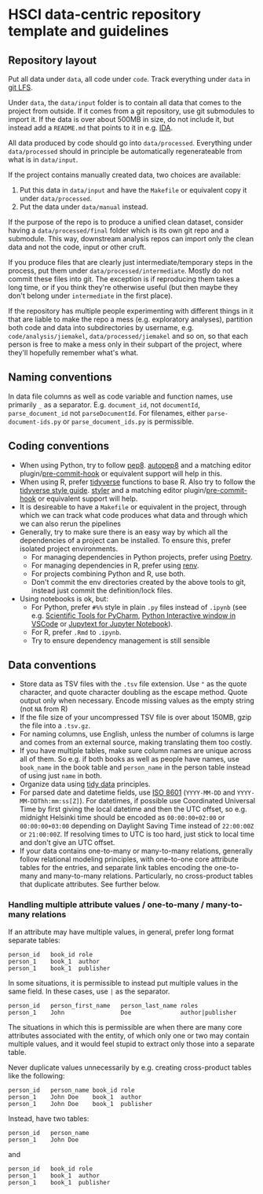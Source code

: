 # HSCI data-centric repository template and guidelines

## Repository layout

Put all data under `data`, all code under `code`. Track everything under `data` in [git LFS](https://git-lfs.github.com/).

Under `data`, the `data/input` folder is to contain all data that comes to the project from outside. If it comes from a git repository, use git submodules to import it. If the data is over about 500MB in size, do not include it, but instead add a `README.md` that points to it in e.g. [IDA](http://ida.fairdata.fi/).

All data produced by code should go into `data/processed`. Everything under `data/processed` should in principle be automatically regenerateable from what is in `data/input`.

If the project contains manually created data, two choices are available:

1. Put this data in `data/input` and have the `Makefile` or equivalent copy it under `data/processed`.
2. Put the data under `data/manual` instead.

If the purpose of the repo is to produce a unified clean dataset, consider having a `data/processed/final` folder which is its own git repo and a submodule. This way, downstream analysis repos can import only the clean data and not the code, input or other cruft.

If you produce files that are clearly just intermediate/temporary steps in the process, put them under `data/processed/intermediate`. Mostly do not commit these files into git. The exception is if reproducing them takes a long time, or if you think they're otherwise useful (but then maybe they don't belong under `intermediate` in the first place).

If the repository has multiple people experimenting with different things in it that are liable to make the repo a mess (e.g. exploratory analyses), partition both code and data into subdirectories by username, e.g. `code/analysis/jiemakel`, `data/processed/jiemakel` and so on, so that each person is free to make a mess only in their subpart of the project, where they'll hopefully remember what's what.

## Naming conventions

In data file columns as well as code variable and function names, use primarily `_` as a separator. E.g. `document_id`, not `documentId`, `parse_document_id` not `parseDocumentId`. For filenames, either `parse-document-ids.py` or `parse_document_ids.py` is permissible.

## Coding conventions

- When using Python, try to follow [pep8](https://www.python.org/dev/peps/pep-0008/). [autopep8](https://pypi.org/project/autopep8/) and a matching editor plugin/[pre-commit-hook](https://pre-commit.com/) or equivalent support will help in this.
- When using R, prefer [tidyverse](https://www.tidyverse.org/packages/) functions to base R. Also try to follow the [tidyverse style guide](https://style.tidyverse.org/). [styler](https://styler.r-lib.org/) and a matching editor plugin/[pre-commit-hook](https://pre-commit.com/) or equivalent support will help.
- It is desireable to have a `Makefile` or equivalent in the project, through which we can track what code produces what data and through which we can also rerun the pipelines
- Generally, try to make sure there is an easy way by which all the dependencies of a project can be installed. To ensure this, prefer isolated project environments.
  - For managing dependencies in Python projects, prefer using [Poetry](https://python-poetry.org/).
  - For managing dependencies in R, prefer using [renv](https://rstudio.github.io/renv/).
  - For projects combining Python and R, use both.
  - Don't commit the env directories created by the above tools to git, instead just commit the definition/lock files.
- Using notebooks is ok, but:
  - For Python, prefer `#%%` style in plain `.py` files instead of `.ipynb` (see e.g. [Scientific Tools for PyCharm](https://www.jetbrains.com/pycharm/features/scientific_tools.html), [Python Interactive window in VSCode](https://code.visualstudio.com/docs/python/jupyter-support-py) or [Jupytext for Jupyter Notebook](https://github.com/mwouts/jupytext)).
  - For R, prefer `.Rmd` to `.ipynb`.
  - Try to ensure dependency management is still sensible

## Data conventions

- Store data as TSV files with the `.tsv` file extension. Use `"` as the quote character, and quote character doubling as the escape method. Quote output only when necessary. Encode missing values as the empty string (not `NA` from R)
- If the file size of your uncompressed TSV file is over about 150MB, gzip the file into a `.tsv.gz`.
- For naming columns, use English, unless the number of columns is large and comes from an external source, making translating them too costly.
- If you have multiple tables, make sure column names are unique across all of them. So e.g. if both books as well as people have names, use `book_name` in the book table and `person_name` in the person table instead of using just `name` in both.
- Organize data using [tidy data](https://cran.r-project.org/web/packages/tidyr/vignettes/tidy-data.html) principles.
- For parsed date and datetime fields, use [ISO 8601](https://en.wikipedia.org/wiki/ISO_8601) (`YYYY-MM-DD` and `YYYY-MM-DDThh:mm:ss[Z]`). For datetimes, if possible use Coordinated Universal Time by first giving the local datetime and then the UTC offset, so e.g. midnight Helsinki time should be encoded as `00:00:00+02:00` or `00:00:00+03:00` depending on Daylight Saving Time instead of `22:00:00Z` or `21:00:00Z`. If resolving times to UTC is too hard, just stick to local time and don't give an UTC offset.
- If your data contains one-to-many or many-to-many relations, generally follow relational modeling principles, with one-to-one core attribute tables for the entries, and separate link tables encoding the one-to-many and many-to-many relations. Particularly, no cross-product tables that duplicate attributes. See further below.

### Handling multiple attribute values / one-to-many / many-to-many relations

If an attribute may have multiple values, in general, prefer long format separate tables:

```tsv
person_id   book_id role
person_1    book_1  author
person_1    book_1  publisher
```

In some situations, it is permissible to instead put multiple values in the same field. In these cases, use `|` as the separator.

```tsv
person_id   person_first_name   person_last_name roles
person_1    John                Doe              author|publisher
```

The situations in which this is permissible are when there are many core attributes associated with the entity, of which only one or two may contain multiple values, and it would feel stupid to extract only those into a separate table.

Never duplicate values unnecessarily by e.g. creating cross-product tables like the following:

```tsv
person_id   person_name book_id role
person_1    John Doe    book_1  author
person_1    John Doe    book_1  publisher
```

Instead, have two tables:

```tsv
person_id   person_name
person_1    John Doe
```

and

```tsv
person_id   book_id role
person_1    book_1  author
person_1    book_1  publisher
```
